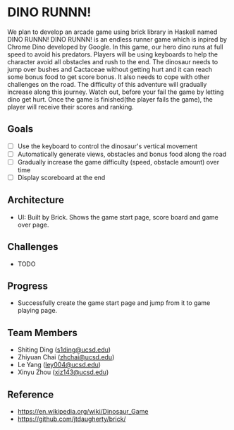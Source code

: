 # DINO RUNNN!
We plan to develop an arcade game using brick library in Haskell named DINO RUNNN! DINO RUNNN! is an endless runner game  which is inpired by Chrome Dino developed by Google. In this game, our hero dino runs at full speed to avoid his predators. Players will be using keyboards to help the character avoid all obstacles and rush to the end. The dinosaur needs to jump over bushes and Cactaceae without getting hurt and it can reach some bonus food to get score bonus. It also needs to cope with other challenges on the road. The difficulty of this adventure will gradually increase along this journey. Watch out, before your fail the game by letting dino get hurt.
Once the game is finished(the player fails the game), the player will receive their scores and ranking.

## Goals
- [ ] Use the keyboard to control the dinosaur's vertical movement
- [ ] Automatically generate views, obstacles and bonus food along the road
- [ ] Gradually increase the game difficulty (speed, obstacle amount) over time
- [ ] Display scoreboard at the end

## Architecture

- UI: Built by Brick. Shows the game start page, score board and game over page.

## Challenges

- TODO

## Progress

- Successfully create the game start page and jump from it to game playing page.

## Team Members
- Shiting Ding (s1ding@ucsd.edu)
- Zhiyuan Chai (zhchai@ucsd.edu)
- Le Yang (ley004@ucsd.edu)
- Xinyu Zhou (xiz143@ucsd.edu)

## Reference
- https://en.wikipedia.org/wiki/Dinosaur_Game
- https://github.com/jtdaugherty/brick/

